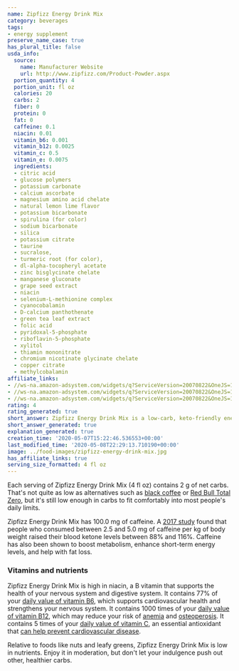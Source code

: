 ```yaml
---
name: Zipfizz Energy Drink Mix
category: beverages
tags:
- energy supplement
preserve_name_case: true
has_plural_title: false
usda_info:
  source:
    name: Manufacturer Website
    url: http://www.zipfizz.com/Product-Powder.aspx
  portion_quantity: 4
  portion_unit: fl oz
  calories: 20
  carbs: 2
  fiber: 0
  protein: 0
  fat: 0
  caffeine: 0.1
  niacin: 0.01
  vitamin_b6: 0.001
  vitamin_b12: 0.0025
  vitamin_c: 0.5
  vitamin_e: 0.0075
  ingredients:
  - citric acid
  - glucose polymers
  - potassium carbonate
  - calcium ascorbate
  - magnesium amino acid chelate
  - natural lemon lime flavor
  - potassium bicarbonate
  - spirulina (for color)
  - sodium bicarbonate
  - silica
  - potassium citrate
  - taurine
  - sucralose,
  - turmeric root (for color),
  - dl-alpha-tocopheryl acetate
  - zinc bisglycinate chelate
  - manganese gluconate
  - grape seed extract
  - niacin
  - selenium-L-methionine complex
  - cyanocobalamin
  - D-calcium panthothenate
  - green tea leaf extract
  - folic acid
  - pyridoxal-5-phosphate
  - riboflavin-5-phosphate
  - xylitol
  - thiamin mononitrate
  - chromium nicotinate glycinate chelate
  - copper citrate
  - methylcobalamin
affiliate_links:
- //ws-na.amazon-adsystem.com/widgets/q?ServiceVersion=20070822&OneJS=1&Operation=GetAdHtml&MarketPlace=US&source=ss&ref=as_ss_li_til&ad_type=product_link&tracking_id=isitketo-20&language=en_US&marketplace=amazon&region=US&placement=B007TW2G8Q&asins=B007TW2G8Q&linkId=7b557c55476214742eb6a4a9ae1a138a&show_border=true&link_opens_in_new_window=true
- //ws-na.amazon-adsystem.com/widgets/q?ServiceVersion=20070822&OneJS=1&Operation=GetAdHtml&MarketPlace=US&source=ss&ref=as_ss_li_til&ad_type=product_link&tracking_id=isitketo-20&language=en_US&marketplace=amazon&region=US&placement=B00KAWSJYC&asins=B00KAWSJYC&linkId=441bb54cb7730f5a4a6dd5ecef52c572&show_border=true&link_opens_in_new_window=true
- //ws-na.amazon-adsystem.com/widgets/q?ServiceVersion=20070822&OneJS=1&Operation=GetAdHtml&MarketPlace=US&source=ss&ref=as_ss_li_til&ad_type=product_link&tracking_id=isitketo-20&language=en_US&marketplace=amazon&region=US&placement=B079PZ7V5B&asins=B079PZ7V5B&linkId=a19e5390b600a873b30a35c64af83765&show_border=true&link_opens_in_new_window=true
rating: 4
rating_generated: true
short_answer: Zipfizz Energy Drink Mix is a low-carb, keto-friendly energy supplement.
short_answer_generated: true
explanation_generated: true
creation_time: '2020-05-07T15:22:46.536553+00:00'
last_modified_time: '2020-05-08T22:29:13.710190+00:00'
image: ../food-images/zipfizz-energy-drink-mix.jpg
has_affiliate_links: true
serving_size_formatted: 4 fl oz
---
```

Each serving of Zipfizz Energy Drink Mix (4 fl oz) contains 2 g of net carbs. That's not quite as low as alternatives such as [black coffee](/coffee) or [Red Bull Total Zero](/red-bull-total-zero), but it's still low enough in carbs to fit comfortably into most people's daily limits.

Zipfizz Energy Drink Mix has 100.0 mg of caffeine. A [2017 study](https://www.ncbi.nlm.nih.gov/pubmed/28177691) found that people who consumed between 2.5 and 5.0 mg of caffeine per kg of body weight raised their blood ketone levels between 88% and 116%. Caffeine has also been shown to boost metabolism, enhance short-term energy levels, and help with fat loss.

### Vitamins and nutrients

Zipfizz Energy Drink Mix is high in niacin, a B vitamin that supports the health of your nervous system and digestive system. It contains 77% of your [daily value of vitamin B6](https://ods.od.nih.gov/factsheets/VitaminB6-HealthProfessional/), which supports cardiovascular health and strengthens your nervous system. It contains 1000 times of your [daily value of vitamin B12](https://ods.od.nih.gov/factsheets/VitaminB12-HealthProfessional/), which may reduce your risk of [anemia](https://www.hopkinsmedicine.org/health/conditions-and-diseases/vitamin-b12-deficiency-anemia) and [osteoperosis](https://www.ncbi.nlm.nih.gov/pubmed/15619681). It contains 5 times of your [daily value of vitamin C](https://ods.od.nih.gov/factsheets/VitaminC-HealthProfessional/), an essential antioxidant that [can help prevent cardiovascular disease](https://www.ncbi.nlm.nih.gov/pubmed/17884994).

Relative to foods like nuts and leafy greens, Zipfizz Energy Drink Mix is low in nutrients. Enjoy it in moderation, but don't let your indulgence push out other, healthier carbs.
